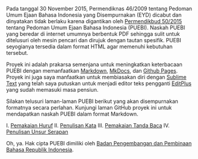 Pada tanggal 30 November 2015, Permendiknas 46/2009 tentang Pedoman Umum Ejaan Bahasa Indonesia yang Disempurnakan (EYD) dicabut dan dinyatakan tidak berlaku karena digantikan oleh [Permendikbud 50/2015](http://badanbahasa.kemdikbud.go.id/lamanbahasa/sites/default/files/permendikbud%20nomor%2050%20tahun%202015.pdf) tentang Pedoman Umum Ejaan Bahasa Indonesia (PUEBI). Naskah PUEBI yang beredar di internet umumnya berbentuk PDF sehingga sulit untuk ditelusuri oleh mesin pencari dan dirujuk dengan tautan spesifik. PUEBI seyogianya tersedia dalam format HTML agar memenuhi kebutuhan tersebut.

Proyek ini adalah prakarsa semenjana untuk meningkatkan keterbacaan PUEBI dengan memanfaatkan [Markdown](http://daringfireball.net/projects/markdown/), [MkDocs](http://www.mkdocs.org/), dan [Github Pages](https://pages.github.com/). Proyek ini juga saya manfaatkan untuk membiasakan diri dengan [Sublime Text](https://www.sublimetext.com/) yang telah saya putuskan untuk menjadi editor teks pengganti [EditPlus](https://www.editplus.com/) yang sudah memasuki masa pensiun.

Silakan telusuri laman-laman PUEBI berikut yang akan disempurnakan formatnya secara perlahan. Kunjungi laman GitHub proyek ini untuk mendapatkan naskah PUEBI dalam format Markdown.

I. [Pemakaian Huruf](pemakaian-huruf)
II. [Penulisan Kata](penulisan-kata)
III. [Pemakaian Tanda Baca](pemakaian-tanda-baca)
IV. [Penulisan Unsur Serapan](penulisan-unsur-serapan)

Oh, ya. Hak cipta PUEBI dimiliki oleh [Badan Pengembangan dan Pembinaan Bahasa Republik Indonesia](http://badanbahasa.kemdikbud.go.id/).
